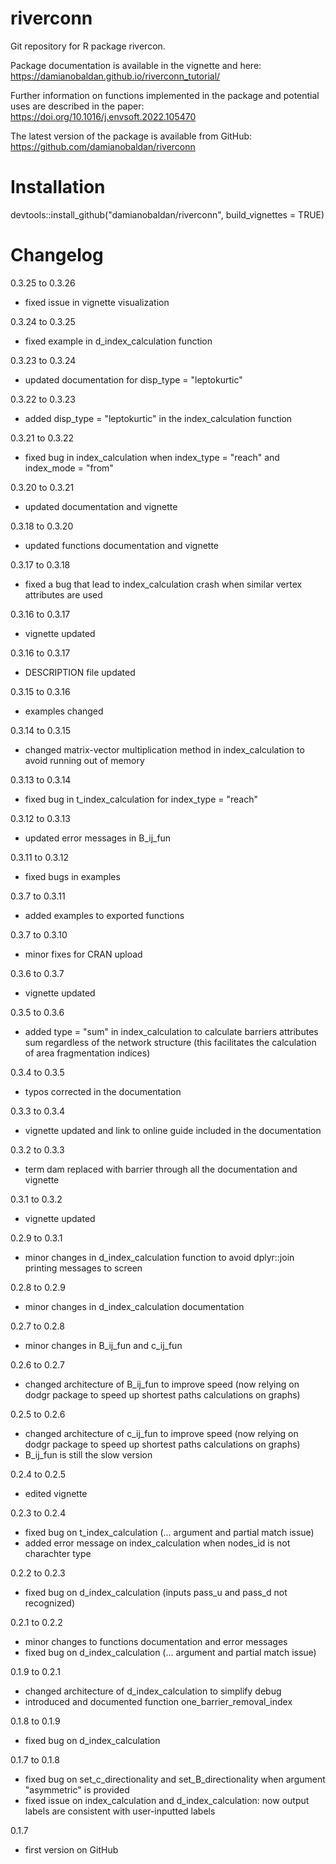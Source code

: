# riverconn
Git repository for R package rivercon.  

Package documentation is available in the vignette and here: https://damianobaldan.github.io/riverconn_tutorial/

Further information on functions implemented in the package and potential uses are described in the paper: https://doi.org/10.1016/j.envsoft.2022.105470

The latest version of the package is available from GitHub: https://github.com/damianobaldan/riverconn

# Installation
devtools::install_github("damianobaldan/riverconn", build_vignettes = TRUE)

# Changelog

0.3.25 to 0.3.26
* fixed issue in vignette visualization

0.3.24 to 0.3.25
* fixed example in d_index_calculation function

0.3.23 to 0.3.24
* updated documentation for disp_type = "leptokurtic"

0.3.22 to 0.3.23
* added disp_type = "leptokurtic" in the index_calculation function

0.3.21 to 0.3.22
* fixed bug in index_calculation when index_type = "reach" and index_mode = "from"

0.3.20 to 0.3.21
* updated documentation and vignette

0.3.18 to 0.3.20
* updated functions documentation and vignette

0.3.17 to 0.3.18
* fixed a bug that lead to index_calculation crash when similar vertex attributes are used

0.3.16 to 0.3.17
* vignette updated

0.3.16 to 0.3.17
* DESCRIPTION file updated

0.3.15 to 0.3.16
* examples changed

0.3.14 to 0.3.15
* changed matrix-vector multiplication method in index_calculation to avoid running out of memory

0.3.13 to 0.3.14
* fixed bug in t_index_calculation for index_type = "reach"

0.3.12 to 0.3.13
* updated error messages in B_ij_fun

0.3.11 to 0.3.12
* fixed bugs in examples

0.3.7 to 0.3.11
* added examples to exported functions

0.3.7 to 0.3.10
* minor fixes for CRAN upload

0.3.6 to 0.3.7
* vignette updated

0.3.5 to 0.3.6 
* added type = "sum" in index_calculation to calculate barriers attributes sum regardless of the network structure (this facilitates the calculation of area fragmentation indices)

0.3.4 to 0.3.5 
* typos corrected in the documentation

0.3.3 to 0.3.4  
* vignette updated and link to online guide included in the documentation

0.3.2 to 0.3.3  
* term dam replaced with barrier through all the documentation and vignette

0.3.1 to 0.3.2  
* vignette updated

0.2.9 to 0.3.1  
* minor changes in d_index_calculation function to avoid dplyr::join printing messages to screen

0.2.8 to 0.2.9  
* minor changes in d_index_calculation documentation

0.2.7 to 0.2.8  
* minor changes in B_ij_fun and c_ij_fun

0.2.6 to 0.2.7  
* changed architecture of B_ij_fun to improve speed (now relying on dodgr package to speed up shortest paths calculations on graphs)

0.2.5 to 0.2.6  
* changed architecture of c_ij_fun to improve speed (now relying on dodgr package to speed up shortest paths calculations on graphs)
* B_ij_fun is still the slow version

0.2.4 to 0.2.5  
* edited vignette

0.2.3 to 0.2.4  
* fixed bug on t_index_calculation (... argument and partial match issue)
* added error message on index_calculation when nodes_id is not charachter type

0.2.2 to 0.2.3  
* fixed bug on d_index_calculation (inputs pass_u and pass_d not recognized)

0.2.1 to 0.2.2  
* minor changes to functions documentation and error messages
* fixed bug on d_index_calculation (... argument and partial match issue)

0.1.9 to 0.2.1  
* changed architecture of d_index_calculation to simplify debug  
* introduced and documented function one_barrier_removal_index

0.1.8 to 0.1.9  
* fixed bug on d_index_calculation

0.1.7 to 0.1.8  
* fixed bug on set_c_directionality and set_B_directionality when argument "asymmetric" is provided  
* fixed issue on index_calculation and d_index_calculation: now output labels are consistent with user-inputted labels

0.1.7  
* first version on GitHub
